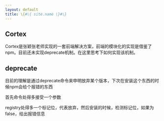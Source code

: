 ```yaml
---
layout: default
title: \{#\{ site.name \}#\}
---
```

## Cortex
Cortex是张颖张老师实现的一套前端解决方案，前端的模块化的实现是借鉴了npm。目前还未实现deprecate机制。在这里思考下如何实现该机制。

## deprecate
目前的理解是通过deprecate命令来申明放弃某个版本，下次在安装这个东西的时候npm会给个报错的东西

首先命令处得多接受一个参数

registry处得多一个标记位，代表放弃，然后安装的时候，检测标记位，如果为false，给出报错信息
